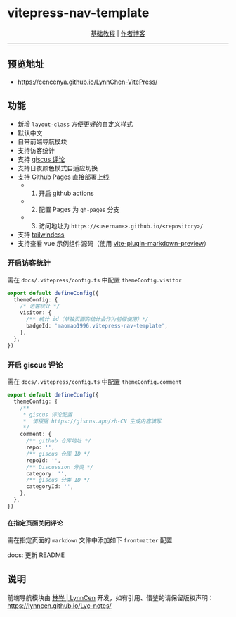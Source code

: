 # vitepress-nav-template

<p align="center">
  <!-- <img src="https://raw.githubusercontent.com/maomao1996/picture/main/vitepress-nav-template/home.webp" alt="home" /> -->
</p>
<!-- <p align="center"> 基于 <b>VitePress</b> 的个人前端导航页面模板 </p> -->
<p align='center'><a href="/guide.md">基础教程</a> | <a href="https://lynncen.github.io/Lyc-notes/">作者博客</a></p>

---

## 预览地址

- <https://cencenya.github.io/LynnChen-VitePress/>
<!-- - <https://maomao1996.github.io/vitepress-nav-template/nav/> -->

## 功能

- 新增 `layout-class` 方便更好的自定义样式
- 默认中文
- 自带前端导航模块
- 支持访客统计
- 支持 [giscus 评论](https://giscus.app/zh-CN)
- 支持日夜颜色模式自适应切换
- 支持 Github Pages 直接部署上线
  - 1. 开启 github actions
  - 2. 配置 Pages 为 `gh-pages` 分支
  - 3. 访问地址为 `https://<username>.github.io/<repository>/`
- 支持 [tailwindcss](https://github.com/tailwindlabs/tailwindcss)
- 支持查看 vue 示例组件源码（使用 [vite-plugin-markdown-preview](https://github.com/jaskang/vite-plugin-markdown-preview)）

### 开启访客统计

需在 `docs/.vitepress/config.ts` 中配置 `themeConfig.visitor`

```ts
export default defineConfig({
  themeConfig: {
    /* 访客统计 */
    visitor: {
      /** 统计 id（单独页面的统计会作为前缀使用）*/
      badgeId: 'maomao1996.vitepress-nav-template',
    },
  },
})
```

### 开启 giscus 评论

需在 `docs/.vitepress/config.ts` 中配置 `themeConfig.comment`

```ts
export default defineConfig({
  themeConfig: {
    /**
     * giscus 评论配置
     *  请根据 https://giscus.app/zh-CN 生成内容填写
     */
    comment: {
      /** github 仓库地址 */
      repo: '',
      /** giscus 仓库 ID */
      repoId: '',
      /** Discussion 分类 */
      category: '',
      /** giscus 分类 ID */
      categoryId: '',
    },
  },
})
```

#### 在指定页面关闭评论

需在指定页面的 `markdown` 文件中添加如下 `frontmatter` 配置


docs: 更新 README

## 说明

前端导航模块由 [林岑 | LynnCen](https://lynncen.github.io/Lyc-notes/) 开发，如有引用、借鉴的请保留版权声明：<https://lynncen.github.io/Lyc-notes/>

